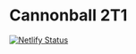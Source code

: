 # Cannonball 2T1
[![Netlify Status](https://api.netlify.com/api/v1/badges/fd095864-d530-47df-b1f6-8256fa0c1746/deploy-status)](https://app.netlify.com/sites/cannonball-frontend/deploys)
